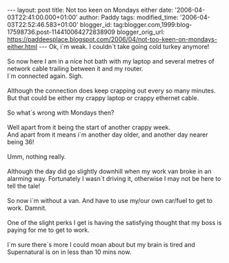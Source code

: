 \-\-- layout: post title: Not too keen on Mondays either date:
\'2006-04-03T22:41:00.000+01:00\' author: Paddy tags: modified\_time:
\'2006-04-03T22:52:46.583+01:00\' blogger\_id:
tag:blogger.com,1999:blog-17598736.post-114410064272838909
blogger\_orig\_url:
https://paddeesplace.blogspot.com/2006/04/not-too-keen-on-mondays-either.html
\-\-- Ok, i\`m weak. I couldn\`t take going cold turkey anymore!\
\
So now here I am in a nice hot bath with my laptop and several metres of
network cable trailing between it and my router.\
I\`m connected again. Sigh.\
\
Although the connection does keep crapping out every so many minutes.
But that could be either my crappy laptop or crappy ethernet cable.\
\
So what\`s wrong with Mondays then?\
\
Well apart from it being the start of another crappy week.\
And apart from it means i\`m another day older, and another day nearer
being 36!\
\
Umm, nothing really.\
\
Although the day did go slightly downhill when my work van broke in an
alarming way. Fortunately I wasn\`t driving it, otherwise I may not be
here to tell the tale!\
\
So now i\`m without a van. And have to use my/our own car/fuel to get to
work. Damnit.\
\
One of the slight perks I get is having the satisfying thought that my
boss is paying for me to get to work.\
\
I\`m sure there\`s more I could moan about but my brain is tired and
Supernatural is on in less than 10 mins now.
